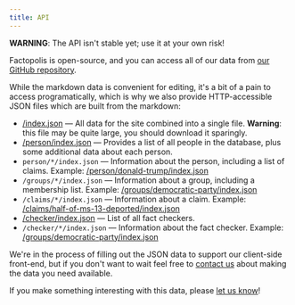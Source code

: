 ```yaml
---
title: API
---
```


**WARNING**: The API isn't stable yet; use it at your own risk!

Factopolis is open-source, and you can access all of our data from
[our GitHub repository](https://github.com/factopolis/factopolis).

While the markdown data is convenient for editing, it's a bit of a pain
to access programatically, which is why we also provide HTTP-accessible
JSON files which are built from the markdown:

 * [/index.json](/index.json) — All data for the site combined into a
   single file. **Warning**: this file may be quite large, you should
   download it sparingly.
 * [/person/index.json](/person/index.json) — Provides a list of all
   people in the database, plus some additional data about each
   person.
 * `person/*/index.json` — Information about the person, including a
   list of claims.  Example:
   [/person/donald-trump/index.json](/person/donald-trump/index.json)
 * `/groups/*/index.json` — Information about a group, including a
   membership list.  Example:
   [/groups/democratic-party/index.json](/groups/democratic-party/index.json)
 * `/claims/*/index.json` — Information about a claim. Example:
   [/claims/half-of-ms-13-deported/index.json](/claims/half-of-ms-13-deported/index.json)
 * [/checker/index.json](/checker/index.json) — List of all fact
   checkers.
 * `/checker/*/index.json` — Information about the fact
   checker. Example:
   [/groups/democratic-party/index.json](/groups/democratic-party/index.json)

We're in the process of  filling out the JSON data to support our
client-side front-end, but if you don't want to wait feel free to
[contact us](https://github.com/factopolis/factopolis/issues) about
making the data you need available.

If you make something interesting with this data, please
[let us know](https://gitter.im/factopolis/)!
